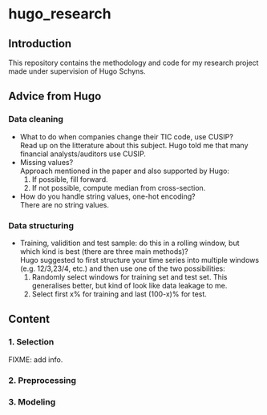 # hugo_research
## Introduction
This repository contains the methodology and code for my research project made under supervision of Hugo Schyns.
## Advice from Hugo
### Data cleaning
* What to do when companies change their TIC code, use CUSIP?  
Read up on the litterature about this subject. Hugo told me that many financial analysts/auditors use CUSIP.
* Missing values?  
Approach mentioned in the paper and also supported by Hugo:
    1. If possible, fill forward.
    2. If not possible, compute median from cross-section.
* How do you handle string values, one-hot encoding?  
There are no string values.
### Data structuring
* Training, validition and test sample: do this in a rolling window, but which kind is best (there are three main methods)?  
Hugo suggested to first structure your time series into multiple windows (e.g. 12/3,23/4, etc.) and then use one of the two possibilities:
    1. Randomly select windows for training set and test set. This generalises better, but kind of look like data leakage to me.
    2. Select first x% for training and last (100-x)% for test.

## Content
### 1. Selection
FIXME: add info.
### 2. Preprocessing
### 3. Modeling
